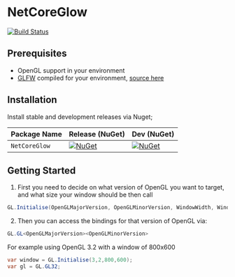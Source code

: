 # NetCoreGlow
[![Build Status](https://dev.azure.com/justinwiblin/NetCoreGlow/_apis/build/status/Thelonedevil.NetCoreGlow?branchName=master)](https://dev.azure.com/justinwiblin/NetCoreGlow/_build/latest?definitionId=1&branchName=master)

## Prerequisites
 - OpenGL support in your environment
 - [GLFW](https://www.glfw.org/) compiled for your environment, [source here](https://github.com/glfw/glfw)

 
 ## Installation

Install stable and development releases via Nuget;

| Package Name                   | Release (NuGet) | Dev (NuGet) |
|--------------------------------|-----------------|-------------|
| `NetCoreGlow`         | [![NuGet](https://img.shields.io/nuget/v/NetCoreGlow.svg)](https://www.nuget.org/packages/NetCoreGlow/)| [![NuGet](https://img.shields.io/nuget/vpre/NetCoreGlow.svg)](https://www.nuget.org/packages/NetCoreGlow/)|

## Getting Started 
 1. First you need to decide on what version of OpenGL you want to target, and what size your window should be then call
 ```c#
 GL.Initialise(OpenGLMajorVersion, OpenGLMinorVersion, WindowWidth, WindowHeight)
 ```
 
 2. Then you can access the bindings for that version of OpenGL via:
 ```c#
 GL.GL<OpenGLMajorVersion><OpenGLMinorVersion>
 ```
 
 For example using OpenGL 3.2 with a window of 800x600
 
 ```c#
 var window = GL.Initialise(3,2,800,600);
 var gl = GL.GL32;
 ```
